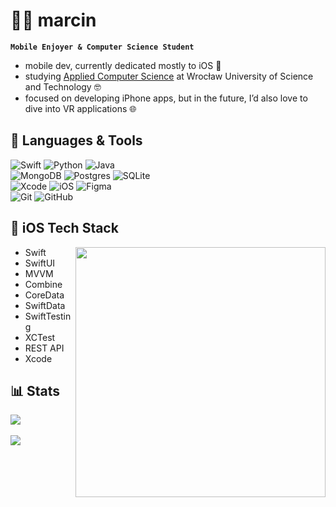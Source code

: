 # 🧑‍💻  marcin

**`Mobile Enjoyer & Computer Science Student`**
- mobile dev, currently dedicated mostly to iOS 🍏
- studying [Applied Computer Science](https://rekrutacja.pwr.edu.pl/wyszukiwarka-kierunkow-studiow/informatyka-stosowana/) at Wrocław University of Science and Technology 🤓 
- focused on developing iPhone apps, but in the future, I’d also love to dive into VR applications 🌐

## 🧰 Languages & Tools
<!-- Badges from https://github.com/Ileriayo/markdown-badges -->
![Swift](https://img.shields.io/badge/swift-F54A2A?style=for-the-badge&logo=swift&logoColor=white)
![Python](https://img.shields.io/badge/python-3670A0?style=for-the-badge&logo=python&logoColor=ffdd54)
![Java](https://img.shields.io/badge/java-%23ED8B00.svg?style=for-the-badge&logo=openjdk&logoColor=white) <br>
![MongoDB](https://img.shields.io/badge/MongoDB-%234ea94b.svg?style=for-the-badge&logo=mongodb&logoColor=white) 
![Postgres](https://img.shields.io/badge/postgres-%23316192.svg?style=for-the-badge&logo=postgresql&logoColor=white)
![SQLite](https://img.shields.io/badge/sqlite-%2307405e.svg?style=for-the-badge&logo=sqlite&logoColor=white) <br>
![Xcode](https://img.shields.io/badge/Xcode-007ACC?style=for-the-badge&logo=Xcode&logoColor=white)
![iOS](https://img.shields.io/badge/iOS-000000?style=for-the-badge&logo=ios&logoColor=white)
![Figma](https://img.shields.io/badge/figma-%23F24E1E.svg?style=for-the-badge&logo=figma&logoColor=white) <br>
![Git](https://img.shields.io/badge/git-%23F05033.svg?style=for-the-badge&logo=git&logoColor=white)
![GitHub](https://img.shields.io/badge/github-%23121011.svg?style=for-the-badge&logo=github&logoColor=white)

## 📱 iOS Tech Stack
<!-- Mindfulness gif from https://dribbble.com/shots/2684019-Mindfulness-Crafting-your-Thoughts -->
<img align="right" src="https://cdn.dribbble.com/userupload/21028750/file/original-50625e7040990ba2b9dba638ca207a61.gif" width="400">

- Swift
- SwiftUI
- MVVM
- Combine
- CoreData
- SwiftData
- SwiftTesting
- XCTest
- REST API
- Xcode

## 📊 Stats
<!-- GitHub stats from https://github.com/anuraghazra/github-readme-stats -->
![](https://github-readme-stats.vercel.app/api?username=marcinwawer&theme=catppuccin_mocha&include_all_commits=true&show_icons=true&hide=stars,issues&card_width=500px) <br><br>
![](https://github-readme-stats.vercel.app/api/top-langs/?username=marcinwawer&theme=material-palenight&card_width=500px)
